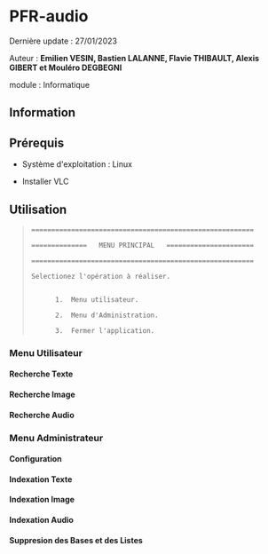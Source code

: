 # PFR-audio 

Dernière update : 27/01/2023

Auteur : **Emilien VESIN, Bastien LALANNE, Flavie THIBAULT, Alexis GIBERT et Mouléro DEGBEGNI**

module : Informatique

## Information

## Prérequis
* Système d'exploitation : Linux

* Installer VLC

## Utilisation
> ```
> ========================================================
>
> ==============   MENU PRINCIPAL   ======================
>
> ========================================================
> 
> Selectionez l'opération à réaliser.
> 
>
>		1.  Menu utilisateur.
>
>		2.  Menu d'Administration.
>
>		3.  Fermer l'application.
> ```

### Menu Utilisateur

#### Recherche Texte

#### Recherche Image

#### Recherche Audio

### Menu Administrateur

#### Configuration

#### Indexation Texte

#### Indexation Image

#### Indexation Audio

#### Suppresion des Bases et des Listes

